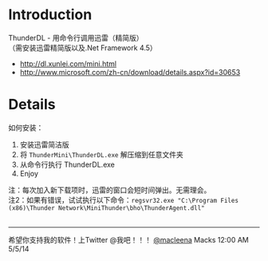 # Introduction #

ThunderDL - 用命令行调用迅雷（精简版）<br>
（需安装迅雷精简版以及.Net Framework 4.5）<br>
- <a href='http://dl.xunlei.com/mini.html'>http://dl.xunlei.com/mini.html</a><br>
- <a href='http://www.microsoft.com/zh-cn/download/details.aspx?id=30653'>http://www.microsoft.com/zh-cn/download/details.aspx?id=30653</a><br>

<h1>Details</h1>
如何安装：<br>
<ol><li>安装迅雷简洁版<br>
</li><li>将 <code>ThunderMini\ThunderDL.exe</code> 解压缩到任意文件夹<br>
</li><li>从命令行执行 ThunderDL.exe<br>
</li><li>Enjoy</li></ol>

注：每次加入新下载项时，迅雷的窗口会短时间弹出。无需理会。<br>
注2：如果有错误，试试执行以下命令：<code>regsvr32.exe "C:\Program Files (x86)\Thunder Network\MiniThunder\bho\ThunderAgent.dll"</code><br>
<br>
<hr />
希望你支持我的软件！上Twitter @我吧！！！ <a href='http://www.twitter.com/macsleena'>@macleena</a>
Macks 12:00 AM 5/5/14